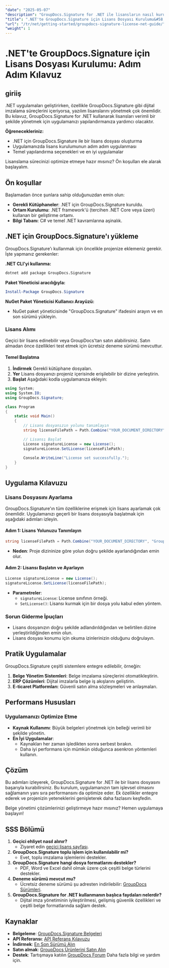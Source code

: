 ```yaml
---
"date": "2025-05-07"
"description": "GroupDocs.Signature for .NET ile lisansların nasıl kurulacağını ve yönetileceğini öğrenin. Bu kapsamlı kılavuz, kurulumdan lisans yapılandırmasına kadar her şeyi kapsar."
"title": ".NET'te GroupDocs.Signature için Lisans Dosyası Kurulumu&#58; Adım Adım Kılavuz"
"url": "/tr/net/getting-started/groupdocs-signature-license-net-guide/"
"weight": 1
---
```


# .NET'te GroupDocs.Signature için Lisans Dosyası Kurulumu: Adım Adım Kılavuz

## giriiş
.NET uygulamaları geliştirirken, özellikle GroupDocs.Signature gibi dijital imzalama süreçlerini içeriyorsa, yazılım lisanslarını yönetmek çok önemlidir. Bu kılavuz, GroupDocs.Signature for .NET kullanarak lisansları verimli bir şekilde yönetmek için uygulamanızı yapılandırmanıza yardımcı olacaktır.

**Öğrenecekleriniz:**
- .NET için GroupDocs.Signature ile bir lisans dosyası oluşturma
- Uygulamanızda lisans kurulumunun adım adım uygulanması
- Temel yapılandırma seçenekleri ve en iyi uygulamalar

Lisanslama sürecinizi optimize etmeye hazır mısınız? Ön koşulları ele alarak başlayalım.

## Ön koşullar
Başlamadan önce şunlara sahip olduğunuzdan emin olun:
- **Gerekli Kütüphaneler**: .NET için GroupDocs.Signature kuruldu.
- **Ortam Kurulumu**: .NET framework'ü (tercihen .NET Core veya üzeri) kullanan bir geliştirme ortamı.
- **Bilgi Tabanı**: C# ve temel .NET kavramlarına aşinalık.

## .NET için GroupDocs.Signature'ı yükleme
GroupDocs.Signature'ı kullanmak için öncelikle projenize eklemeniz gerekir. İşte yapmanız gerekenler:

**.NET CLI'yi kullanma:**
```bash
dotnet add package GroupDocs.Signature
```

**Paket Yöneticisi aracılığıyla:**
```powershell
Install-Package GroupDocs.Signature
```

**NuGet Paket Yöneticisi Kullanıcı Arayüzü:**
- NuGet paket yöneticisinde "GroupDocs.Signature" ifadesini arayın ve en son sürümü yükleyin.

### Lisans Alımı
Geçici bir lisans edinebilir veya GroupDocs'tan satın alabilirsiniz. Satın almadan önce özellikleri test etmek için ücretsiz deneme sürümü mevcuttur.

#### Temel Başlatma
1. **İndirmek** Gerekli kütüphane dosyaları.
2. **Yer** Lisans dosyanızı projeniz içerisinde erişilebilir bir dizine yerleştirin.
3. **Başlat** Aşağıdaki kodla uygulamanıza ekleyin:

```csharp
using System;
using System.IO;
using GroupDocs.Signature;

class Program
{
    static void Main()
    {
        // Lisans dosyanızın yolunu tanımlayın
        string licenseFilePath = Path.Combine("YOUR_DOCUMENT_DIRECTORY", "GroupDocs.license");

        // Lisansı Başlat
        License signatureLicense = new License();
        signatureLicense.SetLicense(licenseFilePath);
        
        Console.WriteLine("License set successfully.");
    }
}
```

## Uygulama Kılavuzu
### Lisans Dosyasını Ayarlama
GroupDocs.Signature'ın tüm özelliklerine erişmek için lisans ayarlamak çok önemlidir. Uygulamanızı geçerli bir lisans dosyasıyla başlatmak için aşağıdaki adımları izleyin.

#### Adım 1: Lisans Yolunuzu Tanımlayın
```csharp
string licenseFilePath = Path.Combine("YOUR_DOCUMENT_DIRECTORY", "GroupDocs.license");
```
- **Neden**: Proje dizininize göre yolun doğru şekilde ayarlandığından emin olur.

#### Adım 2: Lisansı Başlatın ve Ayarlayın
```csharp
License signatureLicense = new License();
signatureLicense.SetLicense(licenseFilePath);
```
- **Parametreler**:
  - `signatureLicense`: License sınıfının örneği.
  - `SetLicense()`: Lisansı kurmak için bir dosya yolu kabul eden yöntem.

### Sorun Giderme İpuçları
- Lisans dosyanızın doğru şekilde adlandırıldığından ve belirtilen dizine yerleştirildiğinden emin olun.
- Lisans dosyası konumu için okuma izinlerinizin olduğunu doğrulayın.

## Pratik Uygulamalar
GroupDocs.Signature çeşitli sistemlere entegre edilebilir, örneğin:
1. **Belge Yönetim Sistemleri**: Belge imzalama süreçlerini otomatikleştirin.
2. **ERP Çözümleri**: Dijital imzalarla belge iş akışlarını geliştirin.
3. **E-ticaret Platformları**: Güvenli satın alma sözleşmeleri ve anlaşmaları.

## Performans Hususları
### Uygulamanızı Optimize Etme
- **Kaynak Kullanımı**: Büyük belgeleri yönetmek için belleği verimli bir şekilde yönetin.
- **En İyi Uygulamalar**:
  - Kaynakları her zaman işledikten sonra serbest bırakın.
  - Daha iyi performans için mümkün olduğunca asenkron yöntemleri kullanın.

## Çözüm
Bu adımları izleyerek, GroupDocs.Signature for .NET ile bir lisans dosyasını başarıyla kurabilirsiniz. Bu kurulum, uygulamanızın tam işlevsel olmasını sağlamanın yanı sıra performansını da optimize eder. Ek özellikler entegre ederek ve projenizin yeteneklerini genişleterek daha fazlasını keşfedin.

Belge yönetimi çözümlerinizi geliştirmeye hazır mısınız? Hemen uygulamaya başlayın!

## SSS Bölümü
1. **Geçici ehliyet nasıl alınır?**
   - Ziyaret edin [geçici lisans sayfası](https://purchase.groupdocs.com/temporary-license/).
2. **GroupDocs.Signature toplu işlem için kullanılabilir mi?**
   - Evet, toplu imzalama işlemlerini destekler.
3. **GroupDocs.Signature hangi dosya formatlarını destekler?**
   - PDF, Word ve Excel dahil olmak üzere çok çeşitli belge türlerini destekler.
4. **Deneme sürümü mevcut mu?**
   - Ücretsiz deneme sürümü şu adresten indirilebilir: [GroupDocs Sürümleri](https://releases.groupdocs.com/signature/net/).
5. **GroupDocs.Signature for .NET kullanmanın başlıca faydaları nelerdir?**
   - Dijital imza yönetiminin iyileştirilmesi, gelişmiş güvenlik özellikleri ve çeşitli belge formatlarında sağlam destek.

## Kaynaklar
- **Belgeleme**: [GroupDocs.Signature Belgeleri](https://docs.groupdocs.com/signature/net/)
- **API Referansı**: [API Referans Kılavuzu](https://reference.groupdocs.com/signature/net/)
- **İndirmek**: [En Son Sürümü Alın](https://releases.groupdocs.com/signature/net/)
- **Satın almak**: [GroupDocs Ürünlerini Satın Alın](https://purchase.groupdocs.com/buy)
- **Destek**: Tartışmaya katılın [GroupDocs Forum](https://forum.groupdocs.com/c/signature/) Daha fazla bilgi ve yardım için.